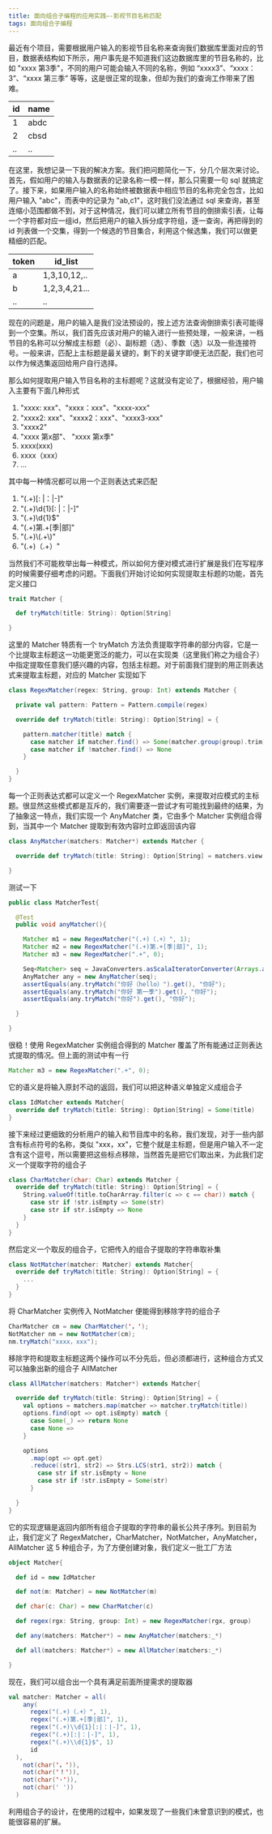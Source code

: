 ```yaml
---
title: 面向组合子编程的应用实践—-影视节目名称匹配
tags: 面向组合子编程
---
```


最近有个项目，需要根据用户输入的影视节目名称来查询我们数据库里面对应的节目，数据表结构如下所示，用户事先是不知道我们这边数据库里的节目名称的，比如 "xxxx 第3季"，不同的用户可能会输入不同的名称，例如 “xxxx3”、“xxxx：3”、“xxxx 第三季” 等等，这是很正常的现象，但却为我们的查询工作带来了困难。

|id|name|
|--|--|
|1|abdc|
|2|cbsd|
|..|..|

在这里，我想记录一下我的解决方案。我们把问题简化一下，分几个层次来讨论。首先，假如用户的输入与数据表的记录名称一模一样，那么只需要一句 sql 就搞定了。接下来，如果用户输入的名称始终被数据表中相应节目的名称完全包含，比如用户输入 "abc"，而表中的记录为 "ab,c1"，这时我们没法通过 sql 来查询，甚至连缩小范围都做不到，对于这种情况，我们可以建立所有节目的倒排索引表，让每一个字符都对应一组id，然后把用户的输入拆分成字符组，逐一查询，再把得到的 id 列表做一个交集，得到一个候选的节目集合，利用这个候选集，我们可以做更精细的匹配。

|token|id_list|
|--|--|
|a|1,3,10,12,..|
|b|1,2,3,4,21...|
|..|..|

现在的问题是，用户的输入是我们没法预设的，按上述方法查询倒排索引表可能得到一个空集。所以，我们首先应该对用户的输入进行一些预处理，一般来讲，一档节目的名称可以分解成主标题（必）、副标题（选）、季数（选）以及一些连接符号。一般来讲，匹配上主标题是最关键的，剩下的关键字即便无法匹配，我们也可以作为候选集返回给用户自行选择。

那么如何提取用户输入节目名称的主标题呢？这就没有定论了，根据经验，用户输入主要有下面几种形式

1. "xxxx: xxx"、"xxxx：xxx"、"xxxx-xxx"
2. "xxxx2: xxx"、"xxxx2：xxx"、"xxxx3-xxx"
3. "xxxx2"
4. "xxxx 第x部"、 "xxxx 第x季"
5. xxxx(xxx)
6. xxxx（xxx）
7. ...

其中每一种情况都可以用一个正则表达式来匹配

1. "(.+)[: |：|-]"
2. "(.+)\\d{1}[: |：|-]"
3. "(.+)\d{1}$"
4. "(.+)第.+[季|部]"
5. "(.+)\\(.+\\)"
6. "(.+)（.+）"

当然我们不可能枚举出每一种模式，所以如何方便对模式进行扩展是我们在写程序的时候需要仔细考虑的问题。下面我们开始讨论如何实现提取主标题的功能，首先定义接口

```scala
trait Matcher {

  def tryMatch(title: String): Option[String]

}
```

这里的 Matcher 特质有一个 tryMatch 方法负责提取字符串的部分内容，它是一个比提取主标题这一功能更宽泛的能力，可以在实现类（这里我们称之为组合子）中指定提取任意我们感兴趣的内容，包括主标题。对于前面我们提到的用正则表达式来提取主标题，对应的 Matcher 实现如下

```scala
class RegexMatcher(regex: String, group: Int) extends Matcher {

  private val pattern: Pattern = Pattern.compile(regex)

  override def tryMatch(title: String): Option[String] = {

    pattern.matcher(title) match {
      case matcher if matcher.find() => Some(matcher.group(group).trim)
      case matcher if !matcher.find() => None
    }

  }
}
```

每一个正则表达式都可以定义一个 RegexMatcher 实例，来提取对应模式的主标题。很显然这些模式都是互斥的，我们需要逐一尝试才有可能找到最终的结果，为了抽象这一特点，我们实现一个 AnyMatcher 类，它由多个 Matcher 实例组合得到，当其中一个 Matcher 提取到有效内容时立即返回该内容

```scala
class AnyMatcher(matchers: Matcher*) extends Matcher {

  override def tryMatch(title: String): Option[String] = matchers.view.map(_.tryMatch(title)).find(_.nonEmpty).flatten

}
```

测试一下

```java
public class MatcherTest{

  @Test
  public void anyMatcher(){

    Matcher m1 = new RegexMatcher("(.+)（.+）", 1);
    Matcher m2 = new RegexMatcher("(.+)第.+[季|部]", 1);
    Matcher m3 = new RegexMatcher(".+", 0);

    Seq<Matcher> seq = JavaConverters.asScalaIteratorConverter(Arrays.asList(m1, m2, m3).iterator()).asScala().toSeq();
    AnyMatcher any = new AnyMatcher(seq);
    assertEquals(any.tryMatch("你好（hello）").get(), "你好");
    assertEquals(any.tryMatch("你好 第一季").get(), "你好");
    assertEquals(any.tryMatch("你好").get(), "你好");

  }

}
```

很稳！使用 RegexMatcher 实例组合得到的 Matcher 覆盖了所有能通过正则表达式提取的情况。但上面的测试中有一行

```java
Matcher m3 = new RegexMatcher(".+", 0);
```

它的语义是将输入原封不动的返回，我们可以把这种语义单独定义成组合子

```scala
class IdMatcher extends Matcher{
  override def tryMatch(title: String): Option[String] = Some(title)
}
```

接下来经过更细致的分析用户的输入和节目库中的名称，我们发现，对于一些内部含有标点符号的名称，类似 "xxx，xx"，它整个就是主标题，但是用户输入不一定含有这个逗号，所以需要把这些标点移除，当然首先是把它们取出来，为此我们定义一个提取字符的组合子

```scala
class CharMatcher(char: Char) extends Matcher {
  override def tryMatch(title: String): Option[String] = {
    String.valueOf(title.toCharArray.filter(c => c == char)) match {
      case str if !str.isEmpty => Some(str)
      case str if str.isEmpty => None
    }
  }
}
```

然后定义一个取反的组合子，它把传入的组合子提取的字符串取补集

```scala
class NotMatcher(matcher: Matcher) extends Matcher{
  override def tryMatch(title: String): Option[String] = {
    ...
  }
}
```

将 CharMatcher 实例传入 NotMatcher 便能得到移除字符的组合子

```java
CharMatcher cm = new CharMatcher('，');
NotMatcher nm = new NotMatcher(cm);
nm.tryMatch("xxxx，xxx");
```

移除字符和提取主标题这两个操作可以不分先后，但必须都进行，这种组合方式又可以抽象出新的组合子 AllMatcher

```scala
class AllMatcher(matchers: Matcher*) extends Matcher{

  override def tryMatch(title: String): Option[String] = {
    val options = matchers.map(matcher => matcher.tryMatch(title))
    options.find(opt => opt.isEmpty) match {
      case Some(_) => return None
      case None =>
    }

    options
      .map(opt => opt.get)
      .reduce((str1, str2) => Strs.LCS(str1, str2)) match {
        case str if str.isEmpty = None
        case str if !str.isEmpty = Some(str)
      }

  }
}
```

它的实现逻辑是返回内部所有组合子提取的字符串的最长公共子序列。到目前为止，我们定义了 RegexMatcher，CharMatcher，NotMatcher，AnyMatcher，AllMatcher 这 5 种组合子，为了方便创建对象，我们定义一批工厂方法

```scala
object Matcher{

  def id = new IdMatcher

  def not(m: Matcher) = new NotMatcher(m)

  def char(c: Char) = new CharMatcher(c)

  def regex(rgx: String, group: Int) = new RegexMatcher(rgx, group)

  def any(matchers: Matcher*) = new AnyMatcher(matchers:_*)

  def all(matchers: Matcher*) = new AllMatcher(matchers:_*)

}
```

现在，我们可以组合出一个具有满足前面所提需求的提取器

```scala
val matcher: Matcher = all(
    any(
      regex("(.+)（.+）", 1), 
      regex("(.+)第.+[季|部]", 1), 
      regex("(.+)\\d{1}[:|：|-]", 1), 
      regex("(.+)[:|：|-]", 1), 
      regex("(.+)\\d{1}$", 1)
      id
  ),
    not(char('，')), 
    not(char('！')), 
    not(char('·')), 
    not(char(' ')) 
  )
```

利用组合子的设计，在使用的过程中，如果发现了一些我们未曾意识到的模式，也能很容易的扩展。
